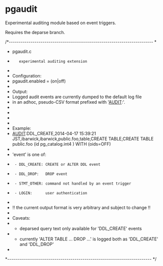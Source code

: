 pgaudit
=======

Experimental auditing module based on event triggers.

Requires the deparse branch.

/*-------------------------------------------------------------------------
 *
 * pgaudit.c
 *		  experimental auditing extension
 *
 * Configuration:
 *   pgaudit.enabled = (on|off)
 *
 * Output:
 *   Logged audit events are currently dumped to the default log file
 *   in an adhoc, pseudo-CSV format prefixed with '[AUDIT]:'.
 *
 *   [AUDIT]:event,timestamp,user,effective_user,object_identity,object_type,trigger_tag,command_text
 *   [AUDIT]:LOGIN,timestamp,user_name,remote_host,auth_method,database_name,status
 *
 *   Example:
 *   [AUDIT]:DDL_CREATE,2014-04-17 15:39:21 JST,ibarwick,ibarwick,public.foo,table,CREATE TABLE,CREATE  TABLE  public.foo (id pg_catalog.int4   )   WITH (oids=OFF)
 *
 *   'event' is one of:
 *      - DDL_CREATE: CREATE or ALTER DDL event
 *      - DDL_DROP:   DROP event
 *      - STMT_OTHER: command not handled by an event trigger
 *      - LOGIN:      user authentication
 *
 *   !! the current output format is very arbitrary and subject to change !!
 *
 * Caveats:
 *   - deparsed query text only available for 'DDL_CREATE' events
 *   - currently 'ALTER TABLE ... DROP ...' is logged both as 'DDL_CREATE' and 'DDL_DROP'
 *
 *-------------------------------------------------------------------------
 */
